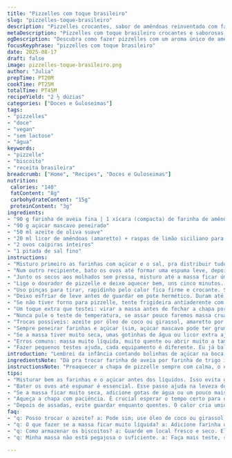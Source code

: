 ```yaml
---
title: "Pizzelles com toque brasileiro"
slug: "pizzelles-toque-brasileiro"
description: "Pizzelles crocantes, sabor de amêndoas reinventado com farinha de aveia e melado. Combina leveza com textura macia, sem lactose, fácil e rápida. A mistura do amaretto ganha companhia do limão siciliano, quebrando o clássico. Massa pegajosa, douradinha na hora certa. Receita adaptada evitando farinhas industriais comuns e com alternativa mais nutritiva. Ótima para quem não abre mão do doce antigo, mas quer algo com personalidade e nuances brasileiras. Equipamento básico, paciência para controlar calor, técnica testada e ajustes fáceis para clima úmido. Conservação prática e dicas para quando faltar maionese de cozinha, improvisos que salvam o lanche ou café da tarde."
metaDescription: "Pizzelles com toque brasileiro crocantes e saborosas, com a mistura de amêndoas e limão siciliano, uma delícia perfeita para o café da tarde"
ogDescription: "Descubra como fazer pizzelles com um aroma único de amêndoas e limão siciliano, uma receita deliciosa e prática para qualquer momento"
focusKeyphrase: "pizzelles com toque brasileiro"
date: 2025-08-17
draft: false
image: pizzelles-toque-brasileiro.png
author: "Julia"
prepTime: PT20M
cookTime: PT25M
totalTime: PT45M
recipeYield: "2 ½ dúzias"
categories: ["Doces e Guloseimas"]
tags:
- "pizzelles"
- "doce"
- "vegan"
- "sem lactose"
- "água"
keywords:
- "pizzelle"
- "biscoito"
- "receita brasileira"
breadcrumb: ["Home", "Recipes", "Doces e Guloseimas"]
nutrition: 
 calories: "140"
 fatContent: "8g"
 carbohydrateContent: "15g"
 proteinContent: "3g"
ingredients:
- "90 g farinha de aveia fina | 1 xícara (compacta) de farinha de amêndoas torradas e moídas"
- "90 g açúcar mascavo peneirado"
- "50 ml azeite de oliva suave"
- "20 ml licor de amêndoas (amaretto) + raspas de limão siciliano para aroma"
- "2 ovos caipiras inteiros"
- "1 pitada de sal fino"
instructions:
- "Misturo primeiro as farinhas com açúcar e o sal, pra distribuir tudo bem antes de molhar. Evita que o açúcar vire gruminhos e deixa a textura mais uniforme depois."
- "Num outro recipiente, bato os ovos até formar uma espuma leve, depois acrescento azeite, licor e as raspas de limão. Esse limão muda o jogo, dá aquela refrescância que corta o doce, fica mais interessante que só o amaretto."
- "Junto os secos aos molhados sem pressa, misturo até a massa ficar úmida mas não líquida demais. A textura tem que ser pegajosa, quase grudenta, não muito firme nem muito rala — sinal que tem líquido demais e vai amolecer na hora de assar."
- "Ligo o dourador de pizzelle e deixo aquecer bem, uns cinco minutos. Jogo uma colher cheia (aprox 15 ml) por vez, fecho e espero uns 55 segundos até escurecer levemente, aparecem aquelas marcas e aroma tostado que é o sinal pra soltar."
- "Uso pinças para tirar, rapidinho pelo calor fica firme e crocante. Se deixar muito juntos o vapor cria umidade e amolece rápido — melhor deixar na grade ou em uma superfície que não prenda umidade."
- "Deixo esfriar de leve antes de guardar em pote hermético. Duram até duas semanas fora da geladeira ou congelados por até 3 meses, práticos pra antecipar montagem de lanche e café."
- "Se não tiver forno para pizzelle, tente frigideira antiaderente com marcações ou chapinha quente, mas vira biscoito comum menos crocante."
- "Um toque extra que testei: virar a massa antes de fechar a chapa por uns segundos para dar textura mais aerada no centro."
- "Nunca pule o teste de temperatura, se assar pouco faremos massa crua, se exagerar perde a maciez, só serve pra quebrar o dente."
- "Trocas possíveis: azeite por óleo de coco ou girassol, amaretto por cachaça envelhecida para trazer brasilidade."
- "Sempre peneirar farinhas e açúcar (sim, açúcar mascavo pode ter grumos), melhora dispersão e textura."
- "Se a massa tiver muito seca, umas gotinhas de água ou licor extra ajudam a ajustar."
- "Erros comuns: massa muito líquida, muito quente ou abrir muito a tampa na hora de assar, perde a pressão e marca."
- "Fazer pequenos testes ajuda, cada equipamento é diferente. Eu já balanço na chapa, controlo aroma e cor, nunca só olho o relógio."
introduction: "Lembrei da infância contando bolinhas de açúcar na boca, o estalo da pizzelle estalando na chapa, aquele aroma inconfundível de amêndoas misturado com a prata do frio da cozinha. Sempre quis algo com mais textura, menos doce, que aguenta o calor daqui e não perde a crocância no primeiro minuto. Escolhi farinha de aveia pra dar corpo e as raspas de limão batem de leve com o amaretto, um duo que deixa o cheiro abrindo a cozinha inteira. Depois de muitas queimadas, ajustes e experimentos, saiu uma massa que mantém aquilo crocante, parece quase que artesanal. Quem curte biscoito com personalidade também gosta de surpreender. Não confie só no timer, use o toque e o olhar quente do paladar antes de tirar do fogo."
ingredientsNote: "Dá pra trocar farinha de aveia por farinha de trigo integral, mas aí seca mais fácil. O açúcar mascavo funciona melhor que o branco, bote aquele escuro que você encontra no mercado popular, dá um sabor mais rico. O azeite suave não pode ser muito pesado, porque interfere no sabor final; óleo de girassol funciona, mas deixo o azeite pra tornar a receita mais brasileira do que italiana. O licor amaretto é importante, mas se não tiver, uma cachaça envelhecida da sua preferência vira boa substituição, corta aquele doce todo e traz essa brasilidade que combina com café. O limão siciliano não é obrigatório, mas aquele toque cítrico faz toda diferença no aroma. E o sal tira o doce excessivo, não pula."
instructionsNote: "Preaquecer a chapa de pizzelle sempre com calma, o equipamento precisa estar na temperatura ideal para fazer a marca e dourar por igual. Coloque pouco da massa — se passar do limite fica grudado e difícil de retirar. Não abra o aparelho antes de sentir o cheiro do biscoito tostado e a dona da chapa sinalizar que está aprovando a cor amarelada com pontinhos dourados, é a hora de tirar. Use utensílios que não arranhem o teflon da chapa e evite forçar a retirada, senão quebra. Lugar fresco e seco para guardar mantém a crocância longe da umidade e evita mofo. Após tirar os biscoitos ainda quentes, espere esfriar para guardar, umidade acumulada é inimiga da crocância. E mesmo com receita adaptada, clima interfere bastante, por isso mexa um pouco a massa se ficar parada, aumento a textura antes de assar o próximo lote."
tips:
- "Misturar bem as farinhas e o açúcar antes dos líquidos. Isso evita grumos indesejados. A textura uniforme ajuda na hora de assar. Sal também faz diferença; não pule essa etapa. Uma pitada rouba a doçura excessiva."
- "Bater os ovos até espumar é essencial. Esse passo ajuda na leveza do biscoito. Assim, ao colocar o azeite e o licor, fica super aromático. Limão siciliano dá aquele frescor que contrasta com o doce."
- "Se a massa ficar muito seca, adicione gotas de água ou um pouco mais de licor. Não ter medo de ajustar a massa é vital para não perder a textura crocante. Senti dificuldade, fiquei só com um biscoito duro; trabalhe a umidade."
- "Aqueça a chapa com paciência. É crucial esperar o tempo certo para que as pizzelles fiquem douradinhas. Se abrir toda hora, o vapor escapa. Isso altera a crocância. Deixe o cheiro falar, e o som das pizzelles estalando também."
- "Depois de assadas, evite guardar enquanto quentes. O calor cria umidade e estraga a crocância. Deixe esfriar sobre uma grade. Guarde em pote hermético. E até duas semanas fora da geladeira, muito prático."
faq:
- "q: Posso trocar o azeite? a: Pode sim; use óleo de coco ou girassol. Cada um mudou o sabor um pouco. Azeite é melhor por ser leve, mas outros também funcionam."
- "q: O que fazer se a massa ficar muito líquida? a: Adicione farinha de aveia. Isso ajuda a firmar. Não tenha medo de ajustar. A textura ideal é pegajosa, não líquida. Ajustes são parte do processo."
- "q: Como armazenar os biscoitos? a: Guarde em local fresco e seco. Eles duram até duas semanas fora da geladeira. Pode congelar também, até 3 meses. Cuidado com a umidade."
- "q: Minha massa não está pegajosa o suficiente. a: Faça mais teste, se estiver muito seca, gotas de água ajudam. Senti falta de umidade, e tudo virou biscoito duro. Ajustes ajudam a atingir a textura perfeita."

---
```

